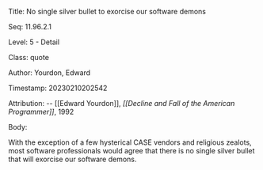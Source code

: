 Title:  No single silver bullet to exorcise our software demons

Seq:    11.96.2.1

Level:  5 - Detail

Class:  quote

Author: Yourdon, Edward

Timestamp: 20230210202542

Attribution: -- [[Edward Yourdon]], *[[Decline and Fall of the American Programmer]]*, 1992

Body:

With the exception of a few hysterical CASE vendors and religious zealots, most software professionals would agree that there is no single silver bullet that will exorcise our software demons.

